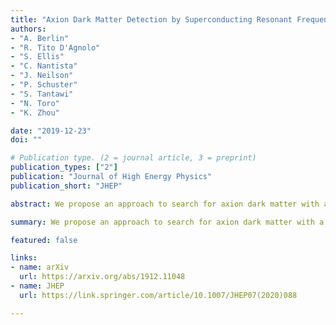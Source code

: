 ```yaml
---
title: "Axion Dark Matter Detection by Superconducting Resonant Frequency Conversion"
authors:
- "A. Berlin"
- "R. Tito D'Agnolo"
- "S. Ellis"
- "C. Nantista"
- "J. Neilson"
- "P. Schuster"
- "S. Tantawi"
- "N. Toro"
- "K. Zhou"

date: "2019-12-23"
doi: ""

# Publication type. (2 = journal article, 3 = preprint)
publication_types: ["2"]
publication: "Journal of High Energy Physics"
publication_short: "JHEP"

abstract: We propose an approach to search for axion dark matter with a specially designed superconducting radio frequency cavity, targeting axions with masses $m_a \lesssim 10^{-6} \text{ eV}$. Our approach exploits axion-induced transitions between nearly degenerate resonant modes of frequency $\sim \text{GHz}$. A scan over axion mass is achieved by varying the frequency splitting between the two modes. Compared to traditional approaches, this allows for parametrically enhanced signal power for axions lighter than a GHz. The projected sensitivity covers unexplored parameter space for QCD axion dark matter for $10^{-8} \text{ eV} \lesssim m_a \lesssim10^{-6} \text{ eV}$ and axion-like particle dark matter as light as $m_a \sim 10^{-14} \text{ eV}$.

summary: We propose an approach to search for axion dark matter with a superconducting radio frequency cavity, using axion-induced transitions between nearly degenerate resonant modes of frequency $\sim \text{GHz}$.

featured: false

links:
- name: arXiv
  url: https://arxiv.org/abs/1912.11048
- name: JHEP
  url: https://link.springer.com/article/10.1007/JHEP07(2020)088

---
```

